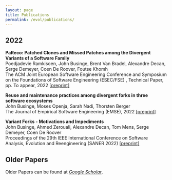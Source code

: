 ```yaml
---
layout: page
title: Publications
permalink: /evol/publications/
---
```

2022
--
**PaReco: Patched Clones and Missed Patches among the Divergent Variants of a Software Family**<br/>
Poedjadevie Ramkisoen, John Businge, Brent Van Bradel, Alexandre Decan, Serge Demeyer, Coen De Roover, Foutse Khomh<br/>
The ACM Joint European Software Engineering Conference and Symposium on the Foundations of Software Engineering (ESEC/FSE) , Technical Paper, pp. To appear, 2022
<a href="/../../files/FSE2022.pdf" target="_blank">[preprint]</a><br>

**Reuse and maintenance practices among divergent forks in three software ecosystems**<br/>
John Businge, Moses Openja, Sarah Nadi, Thorsten Berger <br/>
The Journal of Empirical Software Engineering (EMSE), 2022
<a href="/../../files/EMSE2022.pdf" target="_blank">[preprint]</a><br>

**Variant Forks - Motivations and Impediments**<br/>
John Businge, Ahmed Zerouali, Alexandre Decan, Tom Mens, Serge Demeyer, Coen De Roover <br/>
Proceedings of the 29th IEEE International Conference on Software Analysis, Evolution and Reengineering (SANER 2022)
<a href="/../../files/SANER2022.pdf" target="_blank">[preprint]</a><br>



Older Papers
--

Older Papers can be found at <em><a class="tosu" href="https://scholar.google.com/citations?user=n9RFi3sAAAAJ&hl=en" target="_blank">Google Scholar</a></em>.
